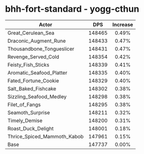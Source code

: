 # bhh-fort-standard - yogg-cthun
| Actor | DPS | Increase |
|---|:---:|:---:|
|Great_Cerulean_Sea|148465|0.49%|
|Draconic_Augment_Rune|148433|0.47%|
|Thousandbone_Tongueslicer|148431|0.47%|
|Revenge_Served_Cold|148354|0.42%|
|Feisty_Fish_Sticks|148339|0.41%|
|Aromatic_Seafood_Platter|148335|0.40%|
|Fated_Fortune_Cookie|148329|0.40%|
|Salt_Baked_Fishcake|148302|0.38%|
|Sizzling_Seafood_Medley|148298|0.38%|
|Filet_of_Fangs|148295|0.38%|
|Seamoth_Surprise|148211|0.32%|
|Timely_Demise|148200|0.31%|
|Roast_Duck_Delight|148001|0.18%|
|Thrice_Spiced_Mammoth_Kabob|147961|0.15%|
|Base|147737|0.00%|
